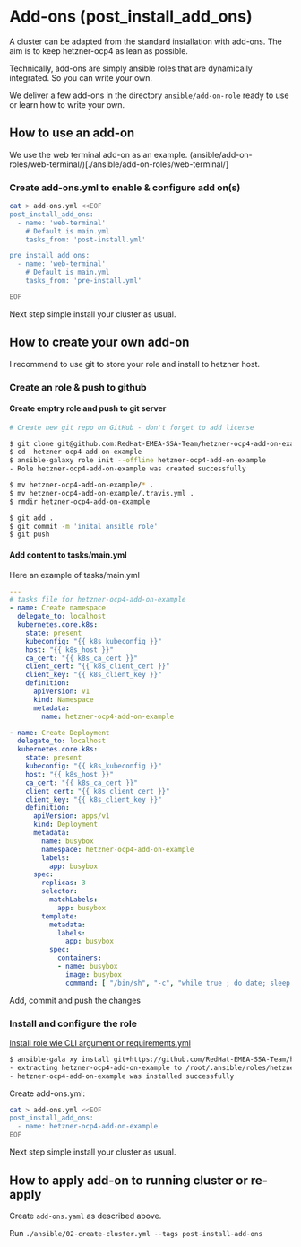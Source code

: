 # Add-ons (post_install_add_ons)

A cluster can be adapted from the standard installation with add-ons. The aim is to keep hetzner-ocp4 as lean as possible.

Technically, add-ons are simply ansible roles that are dynamically integrated. So you can write your own.

We deliver a few add-ons in the directory `ansible/add-on-role` ready to use or learn how to write your own.

## How to use an add-on

We use the web terminal add-on as an example. (ansible/add-on-roles/web-terminal/)[./ansible/add-on-roles/web-terminal/]

### Create add-ons.yml to enable & configure add on(s)

```bash
cat > add-ons.yml <<EOF
post_install_add_ons:
  - name: 'web-terminal'
    # Default is main.yml
    tasks_from: 'post-install.yml'

pre_install_add_ons:
  - name: 'web-terminal'
    # Default is main.yml
    tasks_from: 'pre-install.yml'

EOF
```

Next step simple install your cluster as usual.

## How to create your own add-on

I recommend to use git to store your role and install to hetzner host.

### Create an role & push to github

#### Create emptry role and push to git server
```bash
# Create new git repo on GitHub - don't forget to add license

$ git clone git@github.com:RedHat-EMEA-SSA-Team/hetzner-ocp4-add-on-example.git
$ cd  hetzner-ocp4-add-on-example
$ ansible-galaxy role init --offline hetzner-ocp4-add-on-example
- Role hetzner-ocp4-add-on-example was created successfully

$ mv hetzner-ocp4-add-on-example/* .
$ mv hetzner-ocp4-add-on-example/.travis.yml .
$ rmdir hetzner-ocp4-add-on-example

$ git add .
$ git commit -m 'inital ansible role'
$ git push
```

#### Add content to tasks/main.yml

Here an example of tasks/main.yml

```yaml
---
# tasks file for hetzner-ocp4-add-on-example
- name: Create namespace
  delegate_to: localhost
  kubernetes.core.k8s:
    state: present
    kubeconfig: "{{ k8s_kubeconfig }}"
    host: "{{ k8s_host }}"
    ca_cert: "{{ k8s_ca_cert }}"
    client_cert: "{{ k8s_client_cert }}"
    client_key: "{{ k8s_client_key }}"
    definition:
      apiVersion: v1
      kind: Namespace
      metadata:
        name: hetzner-ocp4-add-on-example

- name: Create Deployment
  delegate_to: localhost
  kubernetes.core.k8s:
    state: present
    kubeconfig: "{{ k8s_kubeconfig }}"
    host: "{{ k8s_host }}"
    ca_cert: "{{ k8s_ca_cert }}"
    client_cert: "{{ k8s_client_cert }}"
    client_key: "{{ k8s_client_key }}"
    definition:
      apiVersion: apps/v1
      kind: Deployment
      metadata:
        name: busybox
        namespace: hetzner-ocp4-add-on-example
        labels:
          app: busybox
      spec:
        replicas: 3
        selector:
          matchLabels:
            app: busybox
        template:
          metadata:
            labels:
              app: busybox
          spec:
            containers:
            - name: busybox
              image: busybox
              command: [ "/bin/sh", "-c", "while true ; do date; sleep 1; done;" ]

```

Add, commit and push the changes

### Install and configure the role

[Install role wie CLI argument or requirements.yml](https://galaxy.ansible.com/docs/using/installing.html)

```bash
$ ansible-gala xy install git+https://github.com/RedHat-EMEA-SSA-Team/hetzner-ocp4-add-on-example.git
- extracting hetzner-ocp4-add-on-example to /root/.ansible/roles/hetzner-ocp4-add-on-example
- hetzner-ocp4-add-on-example was installed successfully
```

Create add-ons.yml:
```bash
cat > add-ons.yml <<EOF
post_install_add_ons:
  - name: hetzner-ocp4-add-on-example
EOF
```

Next step simple install your cluster as usual.

## How to apply add-on to running cluster or re-apply

Create `add-ons.yaml` as described above.

Run `./ansible/02-create-cluster.yml --tags post-install-add-ons`